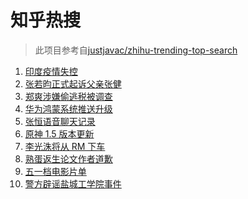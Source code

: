 # 知乎热搜

> 此项目参考自[justjavac/zhihu-trending-top-search](https://github.com/justjavac/zhihu-trending-top-search/blob/main/utils.ts)

<!-- BEGIN -->
  <!-- 最后更新时间:Wed Apr 28 2021 18:27:24 GMT+0000 (Coordinated Universal Time) -->
  1. [印度疫情失控](https://www.zhihu.com/search?q=印度疫情)
1. [张若昀正式起诉父亲张健](https://www.zhihu.com/search?q=张若昀)
1. [郑爽涉嫌偷逃税被调查](https://www.zhihu.com/search?q=郑爽被调查)
1. [华为鸿蒙系统推送升级](https://www.zhihu.com/search?q=华为鸿蒙系统)
1. [张恒语音聊天记录](https://www.zhihu.com/search?q=张恒郑爽)
1. [原神 1.5 版本更新](https://www.zhihu.com/search?q=原神)
1. [李光洙将从 RM 下车](https://www.zhihu.com/search?q=李光洙下车)
1. [熟蛋返生论文作者道歉](https://www.zhihu.com/search?q=熟蛋返生论文)
1. [五一档电影片单](https://www.zhihu.com/search?q=五一档电影)
1. [警方辟谣盐城工学院事件](https://www.zhihu.com/search?q=盐城工学院)
  <!-- END -->